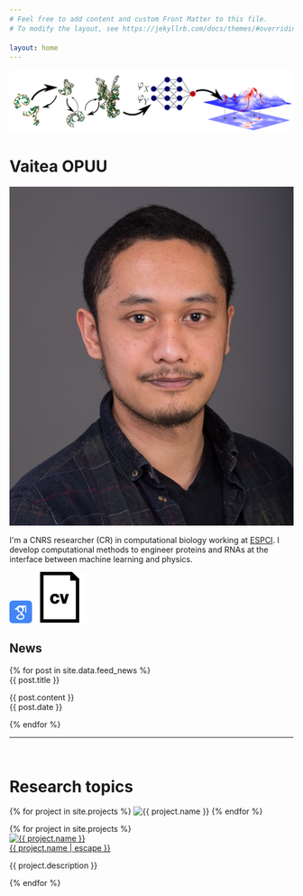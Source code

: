 ```yaml
---
# Feel free to add content and custom Front Matter to this file.
# To modify the layout, see https://jekyllrb.com/docs/themes/#overriding-theme-defaults

layout: home
---
```


<!-- <div class="bandeau-croc-bottom" style="background-image: url('./assets/images/banner/glob.png');"></div> -->
<img src="./assets/images/banner/glob.png">

<div class="content-wrapper">
  <div class="main-content">
    <div class="lab-description-box">
    <h1>Vaitea OPUU</h1>
    <img src="assets/images/img/vopuu.png" alt="Greetings" class="lab-thumbnail">
    <p>
    I'm a CNRS researcher (CR) in computational biology working at <a href="https://www.lbe.espci.fr/home/">ESPCI</a>.
    I develop computational methods to engineer proteins and RNAs at the interface between machine learning and physics.
    </p>
    <strong><a href="https://scholar.google.com/citations?user=QjPCEicAAAAJ&hl=en&oi=ao"><img src="assets/images/img/google-scholar-svgrepo-com.svg" style="max-width: 40px" alt=""/></a></strong>
    <strong><a href="./assets/cv/cv.pdf"><img src="assets/images/cv-file-interface-symbol-svgrepo-com.svg" alt=""/></a></strong>
  </div>
</div>

<div class="news-feed">
    <h2 class="feed-title">News</h2>
    <div class="feed">
      {% for post in site.data.feed_news %}
      <div class="feed-item">
        <span class="feed-title">{{ post.title }}</span>
        <p class="feed-text">{{ post.content }}<br><span class="feed-date">{{ post.date }}</span></p>
      </div>
      {% endfor %}
    </div>
  </div>
</div>

<hr class="custom-hr">
<br>

# Research topics
{% for project in site.projects %}
<img src="{{ project.image }}" alt="{{ project.name }}">
{% endfor %}

<div class="gallery">
  {% for project in site.projects %}
    <div class="research-card">
      <div class="gallery-info">
        <a class="research-link" href="{{ project.url | relative_url }}">
        <img src="{{ project.image }}" alt="{{ project.name }}" class="research-thumbnail">
        <br>
          {{ project.name | escape }}
        </a>
        <p>{{ project.description }}</p>
      </div>
    </div>
  {% endfor %}
</div>
